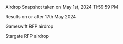 Airdrop Snapshot taken on May 1st, 2024 11:59:59 PM

Results on or after 17th May 2024

Gameswift RFP airdrop

Stargate RFP airdrop
